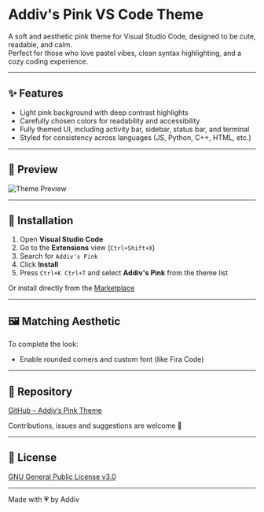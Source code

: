 # Addiv's Pink VS Code Theme

A soft and aesthetic pink theme for Visual Studio Code, designed to be cute, readable, and calm.  
Perfect for those who love pastel vibes, clean syntax highlighting, and a cozy coding experience.

---

## ✨ Features

- Light pink background with deep contrast highlights
- Carefully chosen colors for readability and accessibility
- Fully themed UI, including activity bar, sidebar, status bar, and terminal
- Styled for consistency across languages (JS, Python, C++, HTML, etc.)

---

## 📸 Preview

![Theme Preview](https://github.com/Addiv420/Addivs-Pink-VSCode/blob/main/screenshots/editor.png?raw=true)

---

## 🔧 Installation

1. Open **Visual Studio Code**
2. Go to the **Extensions** view (`Ctrl+Shift+X`)
3. Search for `Addiv's Pink`
4. Click **Install**
5. Press `Ctrl+K Ctrl+T` and select **Addiv's Pink** from the theme list

Or install directly from the [Marketplace](https://marketplace.visualstudio.com/items?itemName=Addiv.addivs-pink)

---

## 🖼 Matching Aesthetic

To complete the look:
- Enable rounded corners and custom font (like Fira Code)

---

## 📂 Repository

[GitHub – Addiv’s Pink Theme](https://github.com/Addiv420/Addivs-Pink-VSCode)

Contributions, issues and suggestions are welcome 💬

---

## 📃 License

[GNU General Public License v3.0](LICENSE.md)

---

Made with 💗 by Addiv
